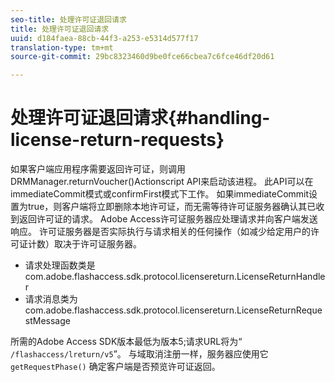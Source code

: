 ```yaml
---
seo-title: 处理许可证退回请求
title: 处理许可证退回请求
uuid: d184faea-88cb-44f3-a253-e5314d577f17
translation-type: tm+mt
source-git-commit: 29bc8323460d9be0fce66cbea7c6fce46df20d61

---
```



# 处理许可证退回请求{#handling-license-return-requests}

如果客户端应用程序需要返回许可证，则调用DRMManager.returnVoucher()Actionscript API来启动该进程。 此API可以在immediateCommit模式或confirmFirst模式下工作。 如果immediateCommit设置为true，则客户端将立即删除本地许可证，而无需等待许可证服务器确认其已收到返回许可证的请求。 Adobe Access许可证服务器应处理请求并向客户端发送响应。 许可证服务器是否实际执行与请求相关的任何操作（如减少给定用户的许可证计数）取决于许可证服务器。

* 请求处理函数类是com.adobe.flashaccess.sdk.protocol.licensereturn.LicenseReturnHandler
* 请求消息类为com.adobe.flashaccess.sdk.protocol.licensereturn.LicenseReturnRequestMessage

所需的Adobe Access SDK版本最低为版本5;请求URL将为“ `/flashaccess/lreturn/v5`”。 与域取消注册一样，服务器应使用它 `getRequestPhase()` 确定客户端是否预览许可证返回。
